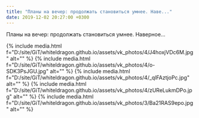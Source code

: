 ```yaml
---
title: "Планы на вечер: продолжать становиться умнее. Наве..."
date: 2019-12-02 20:27:00 +0300
---
```


Планы на вечер: продолжать становиться умнее. Наверное...


{% include media.html f="D:/site/GiT/whiteldragon.github.io/assets/vk_photos/4/J4hoxjVDc6M.jpg" alt="" %}
{% include media.html f="D:/site/GiT/whiteldragon.github.io/assets/vk_photos/4/o-SDK3PsJGU.jpg" alt="" %}
{% include media.html f="D:/site/GiT/whiteldragon.github.io/assets/vk_photos/4/_qlFAztjoPc.jpg" alt="" %}
{% include media.html f="D:/site/GiT/whiteldragon.github.io/assets/vk_photos/4/zUReLukmDPo.jpg" alt="" %}
{% include media.html f="D:/site/GiT/whiteldragon.github.io/assets/vk_photos/3/Ba21RAS9epo.jpg" alt="" %}
